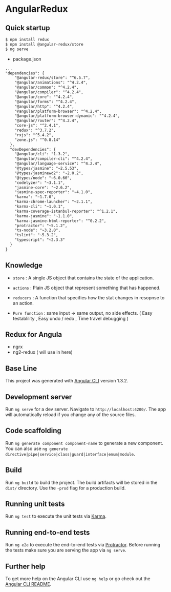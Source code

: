 # AngularRedux

## Quick startup


``` html
$ npm install redux
$ npm install @angular-redux/store
$ ng serve
```
- package.json
```html
...
"dependencies": {
    "@angular-redux/store": "^6.5.7",
    "@angular/animations": "^4.2.4",
    "@angular/common": "^4.2.4",
    "@angular/compiler": "^4.2.4",
    "@angular/core": "^4.2.4",
    "@angular/forms": "^4.2.4",
    "@angular/http": "^4.2.4",
    "@angular/platform-browser": "^4.2.4",
    "@angular/platform-browser-dynamic": "^4.2.4",
    "@angular/router": "^4.2.4",
    "core-js": "^2.4.1",
    "redux": "^3.7.2",
    "rxjs": "^5.4.2",
    "zone.js": "^0.8.14"
  },
  "devDependencies": {
    "@angular/cli": "1.3.2",
    "@angular/compiler-cli": "^4.2.4",
    "@angular/language-service": "^4.2.4",
    "@types/jasmine": "~2.5.53",
    "@types/jasminewd2": "~2.0.2",
    "@types/node": "~6.0.60",
    "codelyzer": "~3.1.1",
    "jasmine-core": "~2.6.2",
    "jasmine-spec-reporter": "~4.1.0",
    "karma": "~1.7.0",
    "karma-chrome-launcher": "~2.1.1",
    "karma-cli": "~1.0.1",
    "karma-coverage-istanbul-reporter": "^1.2.1",
    "karma-jasmine": "~1.1.0",
    "karma-jasmine-html-reporter": "^0.2.2",
    "protractor": "~5.1.2",
    "ts-node": "~3.2.0",
    "tslint": "~5.3.2",
    "typescript": "~2.3.3"
  }
}
```
## Knowledge 

- `store` : A single JS object that contains the state of the application.
- `actions` : Plain JS object that represent something that has happened.
- `reducers` : A function that specifies how the stat changes in resopnse to an action.

- `Pure function` : same input -> same output, no side effects. ( Easy testablility , Easy undo / redo , Time travel debugging )

## Redux for Angula

- ngrx
- ng2-redux ( will use in here)








## Base Line
This project was generated with [Angular CLI](https://github.com/angular/angular-cli) version 1.3.2.

## Development server

Run `ng serve` for a dev server. Navigate to `http://localhost:4200/`. The app will automatically reload if you change any of the source files.

## Code scaffolding

Run `ng generate component component-name` to generate a new component. You can also use `ng generate directive|pipe|service|class|guard|interface|enum|module`.

## Build

Run `ng build` to build the project. The build artifacts will be stored in the `dist/` directory. Use the `-prod` flag for a production build.

## Running unit tests

Run `ng test` to execute the unit tests via [Karma](https://karma-runner.github.io).

## Running end-to-end tests

Run `ng e2e` to execute the end-to-end tests via [Protractor](http://www.protractortest.org/).
Before running the tests make sure you are serving the app via `ng serve`.

## Further help

To get more help on the Angular CLI use `ng help` or go check out the [Angular CLI README](https://github.com/angular/angular-cli/blob/master/README.md).
